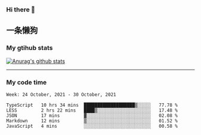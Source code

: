 ### Hi there 👋

## 一条懒狗
<!--
**kiss-me-quickly/kiss-me-quickly** is a ✨ _special_ ✨ repository because its `README.md` (this file) appears on your GitHub profile.

Here are some ideas to get you started:

- 🔭 I’m currently working on ...
- 🌱 I’m currently learning ...
- 👯 I’m looking to collaborate on ...
- 🤔 I’m looking for help with ...
- 💬 Ask me about ...
- 📫 How to reach me: ...
- 😄 Pronouns: ...
- ⚡ Fun fact: ...
-->


### My gtihub stats

[![Anurag's github stats](https://github-readme-stats.vercel.app/api?username=kiss-me-quickly)](https://github.com/anuraghazra/github-readme-stats)

***

### My code time

<!--START_SECTION:waka-->
```text
Week: 24 October, 2021 - 30 October, 2021

TypeScript   10 hrs 34 mins  ███████████████████▒░░░░░   77.78 % 
LESS         2 hrs 22 mins   ████▒░░░░░░░░░░░░░░░░░░░░   17.48 % 
JSON         17 mins         ▓░░░░░░░░░░░░░░░░░░░░░░░░   02.08 % 
Markdown     12 mins         ▒░░░░░░░░░░░░░░░░░░░░░░░░   01.52 % 
JavaScript   4 mins          ░░░░░░░░░░░░░░░░░░░░░░░░░   00.58 % 
```
<!--END_SECTION:waka-->
